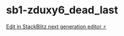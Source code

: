 # sb1-zduxy6_dead_last

[Edit in StackBlitz next generation editor ⚡️](https://stackblitz.com/~/github.com/k1r0vv/sb1-zduxy6_dead_last)
